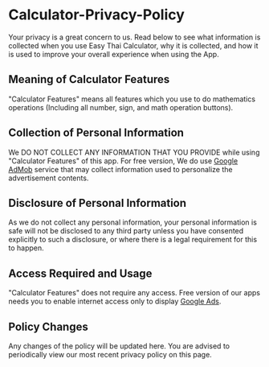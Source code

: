 # Calculator-Privacy-Policy

Your privacy is a great concern to us. Read below to see what information is collected when you use Easy Thai Calculator, why it is collected, and how it is used to improve your overall experience when using the App.

## Meaning of Calculator Features

"Calculator Features" means all features which you use to do mathematics operations (Including all number, sign, and math operation buttons).

## Collection of Personal Information

We DO NOT COLLECT ANY INFORMATION THAT YOU PROVIDE while using "Calculator Features" of this app. For free version, We do use [Google AdMob](https://support.google.com/admob/answer/6128543?hl=en) service that may collect information used to personalize the advertisement contents.

## Disclosure of Personal Information

As we do not collect any personal information, your personal information is safe will not be disclosed to any third party unless you have consented explicitly to such a disclosure, or where there is a legal requirement for this to happen.

## Access Required and Usage

"Calculator Features" does not require any access. Free version of our apps needs you to enable internet access only to display [Google Ads](https://support.google.com/admob/answer/6128543?hl=en).

## Policy Changes

Any changes of the policy will be updated here. You are advised to periodically view our most recent privacy policy on this page.
